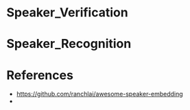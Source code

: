 # Speaker_Verification



# Speaker_Recognition



# References
- https://github.com/ranchlai/awesome-speaker-embedding
- 
